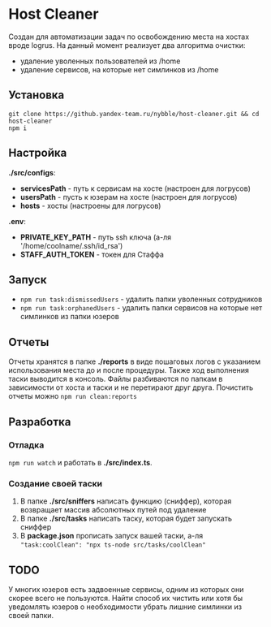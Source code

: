 # Host Cleaner
Создан для автоматизации задач по освобождению места на хостах вроде logrus. 
На данный момент реализует два алгоритма очистки:
- удаление уволенных пользователей из /home
- удаление сервисов, на которые нет симлинков из /home

## Установка
```
git clone https://github.yandex-team.ru/nybble/host-cleaner.git && cd host-cleaner 
npm i
```

## Настройка
<b>./src/configs</b>:
- <b>servicesPath</b> - путь к сервисам на хосте (настроен для логрусов)
- <b>usersPath</b> - пусть к юзерам на хосте (настроен для логрусов)
- <b>hosts</b> - хосты (настроены для логрусов)

<b>.env</b>:
- <b>PRIVATE_KEY_PATH</b> - путь ssh ключа (а-ля '/home/coolname/.ssh/id_rsa')
- <b>STAFF_AUTH_TOKEN</b> - токен для Стаффа

## Запуск
- `npm run task:dismissedUsers` - удалить папки уволенных сотрудников
- `npm run task:orphanedUsers` - удалить папки сервисов на которые нет симлинков из папки юзеров

## Отчеты
Отчеты хранятся в папке <b>./reports</b> в виде пошаговых логов с указанием использования места до и после процедуры.
Также ход выполнения таски выводится в консоль. 
Файлы разбиваются по папкам в зависимости от хоста и таски и не перетирают друг друга. 
Почистить отчеты можно `npm run clean:reports`

## Разработка

### Отладка
`npm run watch` и работать в <b>./src/index.ts</b>. 

### Создание своей таски
1. В папке <b>./src/sniffers</b> написать функцию (сниффер), которая возвращает массив абсолютных путей под удаление
2. В папке <b>./src/tasks</b> написать таску, которая будет запускать сниффер
3. В <b>package.json</b> прописать запуск вашей таски, а-ля `"task:coolClean": "npx ts-node src/tasks/coolClean"`

## TODO
У многих юзеров есть задвоенные сервисы, одним из которых они скорее всего не пользуются.
Найти способ их чистить или хотя бы уведомлять юзеров о необходимости убрать лишние симлинки из своей папки.

